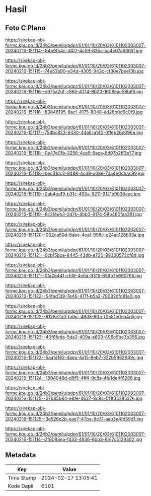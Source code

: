# Hasil

## Foto C Plano

https://sirekap-obj-formc.kpu.go.id/24b3/pemilu/pdpr/61/01/10/20/03/6101102003007-20240216-151114--84b0fb4c-d4f7-4c59-83bc-aa4e07a9395f.jpg

https://sirekap-obj-formc.kpu.go.id/24b3/pemilu/pdpr/61/01/10/20/03/6101102003007-20240216-151115--74e53a90-e34d-4305-943c-cf30e7bee13b.jpg

https://sirekap-obj-formc.kpu.go.id/24b3/pemilu/pdpr/61/01/10/20/03/6101102003007-20240216-151116--e975a2df-c865-4314-8b20-1608eac58b66.jpg

https://sirekap-obj-formc.kpu.go.id/24b3/pemilu/pdpr/61/01/10/20/03/6101102003007-20240216-151116--83846195-8ac1-4175-8048-ed28b0d6c0f9.jpg

https://sirekap-obj-formc.kpu.go.id/24b3/pemilu/pdpr/61/01/10/20/03/6101102003007-20240216-151117--75dbc823-8430-44a6-a140-0ffeb26d096a.jpg

https://sirekap-obj-formc.kpu.go.id/24b3/pemilu/pdpr/61/01/10/20/03/6101102003007-20240216-151118--0e47e01b-3256-4ce9-9aca-8d97b2ff3e77.jpg

https://sirekap-obj-formc.kpu.go.id/24b3/pemilu/pdpr/61/01/10/20/03/6101102003007-20240216-151118--bec31dc2-9488-4cd9-a08e-7da4e0dbac99.jpg

https://sirekap-obj-formc.kpu.go.id/24b3/pemilu/pdpr/61/01/10/20/03/6101102003007-20240216-151119--0ab4ea19-b31c-493a-9211-9121e9030aee.jpg

https://sirekap-obj-formc.kpu.go.id/24b3/pemilu/pdpr/61/01/10/20/03/6101102003007-20240216-151119--8c2f4eb3-2d7b-4bb3-8174-58b480faa381.jpg

https://sirekap-obj-formc.kpu.go.id/24b3/pemilu/pdpr/61/01/10/20/03/6101102003007-20240216-151120--002ea50d-6abe-4eaf-996c-e24ac128b33a.jpg

https://sirekap-obj-formc.kpu.go.id/24b3/pemilu/pdpr/61/01/10/20/03/6101102003007-20240216-151121--0cb15bce-8445-43db-a720-99300572cf8d.jpg

https://sirekap-obj-formc.kpu.go.id/24b3/pemilu/pdpr/61/01/10/20/03/6101102003007-20240216-151121--0fa2e441-cfd9-4c6a-9316-656b7b690766.jpg

https://sirekap-obj-formc.kpu.go.id/24b3/pemilu/pdpr/61/01/10/20/03/6101102003007-20240216-151122--54fad139-7e46-417f-b5a2-79082dfd81a0.jpg

https://sirekap-obj-formc.kpu.go.id/24b3/pemilu/pdpr/61/01/10/20/03/6101102003007-20240216-151122--8128e2a0-bd5c-48d3-8ffa-f0581b0eb4d5.jpg

https://sirekap-obj-formc.kpu.go.id/24b3/pemilu/pdpr/61/01/10/20/03/6101102003007-20240216-151123--40f6feda-5da2-409a-a603-496e5be3b356.jpg

https://sirekap-obj-formc.kpu.go.id/24b3/pemilu/pdpr/61/01/10/20/03/6101102003007-20240216-151123--5aa1d162-daea-4a15-8eb7-322b5962649c.jpg

https://sirekap-obj-formc.kpu.go.id/24b3/pemilu/pdpr/61/01/10/20/03/6101102003007-20240216-151124--1604048d-d9f5-4ff4-9c8a-4fa1de4f6286.jpg

https://sirekap-obj-formc.kpu.go.id/24b3/pemilu/pdpr/61/01/10/20/03/6101102003007-20240216-151125--07b85b84-e8fe-4627-8c9c-0f1f35285376.jpg

https://sirekap-obj-formc.kpu.go.id/24b3/pemilu/pdpr/61/01/10/20/03/6101102003007-20240216-151125--3e526e2b-eae7-47ba-9e31-aab3e4fd59d1.jpg

https://sirekap-obj-formc.kpu.go.id/24b3/pemilu/pdpr/61/01/10/20/03/6101102003007-20240216-151114--2f8083ea-fd33-4936-8bb3-9a17c5129302.jpg


## Metadata

| Key        | Value               |
| ---------- | ------------------- |
| Time Stamp | 2024-02-17 13:05:41 |
| Kode Dapil | 6101                |



